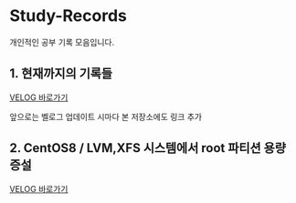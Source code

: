 # Study-Records
개인적인 공부 기록 모음입니다. 

## 1. 현재까지의 기록들
[VELOG 바로가기](https://velog.io/@ipinid613)

앞으로는 벨로그 업데이트 시마다 본 저장소에도 링크 추가

## 2. CentOS8 / LVM,XFS 시스템에서 root 파티션 용량 증설
[VELOG 바로가기](https://velog.io/@ipinid613/CentOS-LVM-XFS-%EC%8B%9C%EC%8A%A4%ED%85%9C%EC%97%90%EC%84%9C-root-%ED%8C%8C%ED%8B%B0%EC%85%98-%EC%9A%A9%EB%9F%89-%EC%A6%9D%EC%84%A4)
